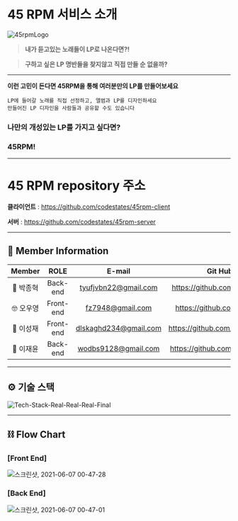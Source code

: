 # 45 RPM 서비스 소개
![45rpmLogo](https://user-images.githubusercontent.com/76784946/121057025-cd4b9980-c7f9-11eb-943a-a4c6fb07ac24.png)
>**내가 듣고있는 노래들이 LP로 나온다면?!**

>**구하고 싶은 LP 명반들을 찾지않고 직접 만들 순 없을까?**
***

**이런 고민이 든다면 45RPM을 통해 여러분만의 LP를 만들어보세요**

    LP에 들어갈 노래를 직접 선정하고, 앨범과 LP를 디자인하세요
    만들어진 LP 디자인을 사람들과 공유할 수도 있습니다

### 나만의 개성있는 LP를 가지고 싶다면?
### 45RPM!

***

# 45 RPM repository 주소
**클라이언트** : https://github.com/codestates/45rpm-client

**서버** : https://github.com/codestates/45rpm-server

***

## :busts_in_silhouette: Member Information
| Member |   ROLE    |       E-mail        |     Git Hub        |
| :----: | :-------: | :-----------------: | :----------------: |
| 🤖 박종혁 | Back-end | tyufjvbn22@gmail.com | https://github.com/tyufjvbn2 |
| 🤓 오우영 | Front-end  | fz7948@gmail.com | https://github.com/fz7948 |
| 🚣 이성재 | Front-end  | dlskaghd234@gmail.com | https://github.com/DLSKAGHD |
| 🦉 이재윤 | Back-end | wodbs9128@gmail.com | https://github.com/dodo9128 |

***

## ⚙️ 기술 스택
![Tech-Stack-Real-Real-Real-Final](https://user-images.githubusercontent.com/68074001/120893432-49a17980-c64e-11eb-8d63-87d89639a724.png)


***

## ⛓️ Flow Chart
### [Front End]
![스크린샷, 2021-06-07 00-47-28](https://user-images.githubusercontent.com/76784946/120930893-2ea43780-c72a-11eb-9437-0df986e231de.png)
### [Back End]
![스크린샷, 2021-06-07 00-47-01](https://user-images.githubusercontent.com/76784946/120930896-319f2800-c72a-11eb-9ca8-9d49112c64f5.png)
